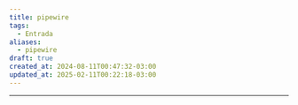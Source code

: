 ```yaml
---
title: pipewire
tags:
  - Entrada
aliases:
  - pipewire
draft: true
created_at: 2024-08-11T00:47:32-03:00
updated_at: 2025-02-11T00:22:18-03:00
---
```



---

